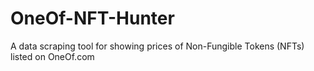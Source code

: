 # OneOf-NFT-Hunter
A data scraping tool for showing prices of Non-Fungible Tokens (NFTs) listed on OneOf.com
